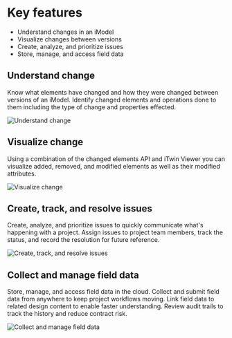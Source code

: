 <!-- Copyright (c) Bentley Systems, Incorporated. All rights reserved.            -->
<!-- See LICENSE in the project root for license terms and full copyright notice. -->

# Key features

- Understand changes in an iModel
- Visualize changes between versions
- Create, analyze, and prioritize issues
- Store, manage, and access field data

<div className="feature-tiles">
    <div className="tile-row centered">
        <div>
            <h2>Understand change</h2>
            <p>Know what elements have changed and how they were changed between versions of an iModel. Identify changed elements and operations done to them including the type of change and properties effected.</p>
        </div>
        <img src="/documentation/project-delivery/iTwinPlatform_illustrations_Review_01.svg" alt="Understand change" title="Understand change"/>
    </div>
    <div className="tile-row-reverse centered">
        <div>
            <h2>Visualize change</h2>
            <p>Using a combination of the changed elements API and iTwin Viewer you can visualize added, removed, and modified elements as well as their modified attributes.</p>
        </div>
        <img src="/documentation/project-delivery/iTwinPlatform_illustrations_Review_02.svg" alt="Visualize change" title="Visualize change"/>
    </div>
    <div className="tile-row centered">
        <div>
            <h2>Create, track, and resolve issues</h2>
            <p>Create, analyze, and prioritize issues to quickly communicate what's happening with a project. Assign issues to project team members, track the status, and record the resolution for future reference.</p>
        </div>
        <img src="/documentation/project-delivery/iTwinPlatform_illustrations_Review_03.svg" alt="Create, track, and resolve issues" title="Create, track, and resolve issues"/>
    </div>
    <div className="tile-row-reverse centered">
        <div>
            <h2>Collect and manage field data</h2>
            <p>Store, manage, and access field data in the cloud. Collect and submit field data from anywhere to keep project workflows moving. Link field data to related design content to enable faster understanding. Review audit trails to track the history and reduce contract risk.</p>
        </div>
        <img src="/documentation/project-delivery/iTwinPlatform_illustrations_Review_04.svg" alt="Collect and manage field data" title="Collect and manage field data"/>
    </div>
</div>
